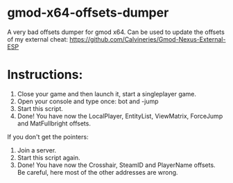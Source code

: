 # gmod-x64-offsets-dumper
A very bad offsets dumper for gmod x64.
Can be used to update the offsets of my external cheat: https://github.com/Calvineries/Gmod-Nexus-External-ESP

# Instructions:
1) Close your game and then launch it, start a singleplayer game.
2) Open your console and type once: bot and -jump
3) Start this script.
4) Done! You have now the LocalPlayer, EntityList, ViewMatrix, ForceJump and MatFullbright offsets.  
  
If you don't get the pointers:
1) Join a server.
2) Start this script again.
3) Done! You have now the Crosshair, SteamID and PlayerName offsets.  
Be careful, here most of the other addresses are wrong.
